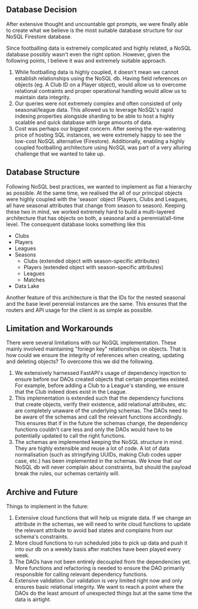 ## Database Decision

After extensive thought and uncountable gpt prompts, we were finally able to create what we believe is the most suitable database structure for our NoSQL Firestore database.

Since footballing data is extremely complicated and highly related, a NoSQL database possibly wasn't even the right option. However, given the following points, I believe it was and extremely suitable approach.

1. While footballing data is highly coupled, it doesn't mean we cannot establish relationships using the NoSQL db. Having field references on objects (eg. A Club ID on a Player object), would allow us to overcome relational contraints and proper operational handling would allow us to maintain data integrity.
2. Our queries were not extremely complex and often consisted of only seasonal/league data. This allowed us to leverage NoSQL's rapid indexing properties alongside sharding to be able to host a highly scalable and quick database with large amounts of data.
3. Cost was perhaps our biggest concern. After seeing the eye-watering price of hosting SQL instances, we were extremely happy to see the low-cost NoSQL alternative (Firestore). Additionally, enabling a highly coupled footballing architecture using NoSQL was part of a very alluring challenge that we wanted to take up.

## Database Structure

Following NoSQL best practices, we wanted to implement as flat a hierarchy as possible. At the same time, we realised the all of our principal objects were highly coupled with the 'season' object (Players, Clubs and Leagues, all have seasonal attributes that change from season to season). Keeping these two in mind, we worked extremely hard to build a multi-layered architecture that has objects on both, a seasonal and a perennial/all-time level. The consequent database looks something like this

- Clubs
- Players
- Leagues
- Seasons
  - Clubs (extended object with season-specific attributes)
  - Players (extended object with season-specific attributes)
  - Leagues
  - Matches
- Data Lake

Another feature of this architecture is that the IDs for the nested seasonal and the base level perennial instances are the same. This ensures that the routers and API usage for the client is as simple as possible.

## Limitation and Workarounds

There were several limitations with our NoSQL implementation. These mainly involved maintaining "foriegn key" relationships on objects. That is how could we ensure the integrity of references when creating, updating and deleting objects? To overcome this we did the following.

1. We extensively harnessed FastAPI's usage of dependency injection to ensure before our DAOs created objects that certain properties existed. For example, before adding a Club to a League's standing, we ensure that the Club indeed does exist in the League.
2. This implementation is extended such that the dependency functions that create objects, verify their existence, add relational attributes, etc. are completely unaware of the underlying schemas. The DAOs need to be aware of the schemas and call the relevant functions accordingly. This ensures that if in the future the schemas change, the dependency functions couldn't care less and only the DAOs would have to be potentially updated to call the right functions.
3. The schemas are implemented keeping the NoSQL structure in mind. They are highly extensible and reuse a lot of code. A lot of data normalisation (such as stringifying UUIDs, making Club codes upper case, etc.) has been implemented in the schemas. We know that our NoSQL db will never complain about constraints, but should the payload break the rules, our schemas certainly will.

## Archive and Future

Things to implement in the future:

1. Extensive cloud functions that will help us migrate data. If we change an attribute in the schemas, we will need to write cloud functions to update the relevant attribute to avoid bad states and complains from our schema's constraints.
2. More cloud functions to run scheduled jobs to pick up data and push it into our db on a weekly basis after matches have been played every week.
3. The DAOs have not been entirely decoupled from the dependencies yet. More functions and refactoring is needed to ensure the DAO primarily responsible for calling relevant dependency functions.
4. Extensive validation. Our validation is very limited right now and only ensures basic relational integrity. We want to reach a point where the DAOs do the least amount of unexpected things but at the same time the data is airtight.
